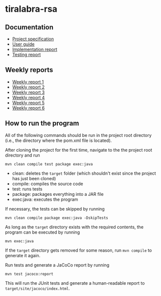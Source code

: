 # tiralabra-rsa

## Documentation
- [Project specification](./documentation/projectspecification.md "Project specification")
- [User guide](./documentation/userguide.md "User guide")
- [Implementation report](./documentation/implementation.md "Implementation report")
- [Testing report](./documentation/testing.md "Testing report")

## Weekly reports
- [Weekly report 1](./documentation/weeklyreport1.md "Weekly report 1")
- [Weekly report 2](./documentation/weeklyreport2.md "Weekly report 2")
- [Weekly report 3](./documentation/weeklyreport3.md "Weekly report 3")
- [Weekly report 4](./documentation/weeklyreport4.md "Weekly report 4")
- [Weekly report 5](./documentation/weeklyreport5.md "Weekly report 5")
- [Weekly report 6](./documentation/weeklyreport6.md "Weekly report 6")

## How to run the program
All of the following commands should be run in the project root directory (i.e., the directory where the pom.xml file is located).

After cloning the project for the first time, navigate to the the project root directory and run
```
mvn clean compile test package exec:java
```
- clean: deletes the `target` folder (which shouldn't exist since the project has just been cloned)
- compile: compiles the source code
- test: runs tests
- package: packages everything into a JAR file
- exec:java: executes the program

If necessary, the tests can be skipped by running
```
mvn clean compile package exec:java -DskipTests
```

As long as the `target` directory exists with the required contents, the program can be executed by running
```
mvn exec:java
```

If the `target` directory gets removed for some reason, run `mvn compile` to generate it again.

Run tests and generate a JaCoCo report by running
```
mvn test jacoco:report
```
This will run the JUnit tests and generate a human-readable report to `target/site/jacoco/index.html`.
